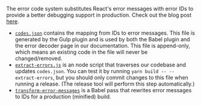 The error code system substitutes React's error messages with error IDs to
provide a better debugging support in production. Check out the blog post
[here](https://reactjs.org/blog/2016/07/11/introducing-reacts-error-code-system.html).

- [`codes.json`](https://github.com/facebook/react/blob/master/scripts/error-codes/codes.json)
  contains the mapping from IDs to error messages. This file is generated by the
  Gulp plugin and is used by both the Babel plugin and the error decoder page in
  our documentation. This file is append-only, which means an existing code in
  the file will never be changed/removed.
- [`extract-errors.js`](https://github.com/facebook/react/blob/master/scripts/error-codes/extract-errors.js)
  is an node script that traverses our codebase and updates `codes.json`. You
  can test it by running `yarn build -- --extract-errors`, but you should only
  commit changes to this file when running a release. (The release tool will
  perform this step automatically.)
- [`transform-error-messages`](https://github.com/facebook/react/blob/master/scripts/error-codes/transform-error-messages)
  is a Babel pass that rewrites error messages to IDs for a production
  (minified) build.
